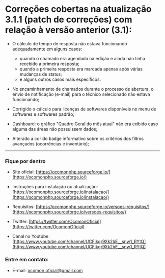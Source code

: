 # Correções cobertas na atualização 3.1.1 (patch de correções) com relação à versão anterior (3.1):

+ O cálculo de tempo de resposta não estava funcionando adequadamente em alguns casos:

    - quando o chamado era agendado na edição e ainda não tinha recebido a primeira resposta;
    - quando a primeira resposta era marcada apenas após várias mudanças de status;
    - e alguns outros casos mais específicos.

+ No encaminhamento de chamados durante o processo de abertura, o envio de notificação (e-mail) para o técnico selecionado não estava funcionando;

+ Corrigido o cálculo para licenças de softwares disponíveis no menu de softwares e softwares padrão;

+ Dashboard: o gráfico "Quadro Geral do mês atual" não era exibido caso alguma das áreas não possuissem dados;

+ Alterado a cor do badge informativo sobre os critérios dos filtros avançados (ocorrências e inventário);


---


### Fique por dentro

+ Site oficial: [https://ocomonphp.sourceforge.io/](https://ocomonphp.sourceforge.io/)

+ Instruções para instalação ou atualização: [https://ocomonphp.sourceforge.io/instalacao/](https://ocomonphp.sourceforge.io/instalacao/)

+ Requisitos: [https://ocomonphp.sourceforge.io/versoes-requisitos/](https://ocomonphp.sourceforge.io/versoes-requisitos/)

+ Twitter: [https://twitter.com/OcomonOficial](https://twitter.com/OcomonOficial)

+ Canal no Youtube: [https://www.youtube.com/channel/UCFikgr9Xk2bE__snw1_RYtQ](https://www.youtube.com/channel/UCFikgr9Xk2bE__snw1_RYtQ)


### Entre em contato:
+ E-mail: [ocomon.oficial@gmail.com](ocomon.oficial@gmail.com)

